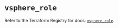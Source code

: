 # `vsphere_role`

Refer to the Terraform Registry for docs: [`vsphere_role`](https://registry.terraform.io/providers/hashicorp/vsphere/2.8.0/docs/resources/role).
